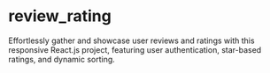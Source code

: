 # review_rating
Effortlessly gather and showcase user reviews and ratings with this responsive React.js project, featuring user authentication, star-based ratings, and dynamic sorting.
